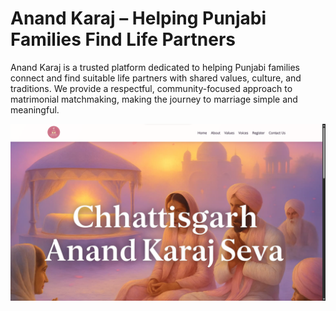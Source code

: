 # Anand Karaj – Helping Punjabi Families Find Life Partners
Anand Karaj is a trusted platform dedicated to helping Punjabi families connect and find suitable life partners with shared values, culture, and traditions. We provide a respectful, community-focused approach to matrimonial matchmaking, making the journey to marriage simple and meaningful.

<img src='https://github.com/arwazkhan189/AnandKaraj/blob/main/assets/images/SS.png' alt='SS'>
